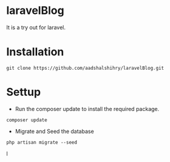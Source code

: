 # laravelBlog
It is a try out for laravel.

# Installation

```
git clone https://github.com/aadshalshihry/laravelBlog.git

```
# Settup

* Run the composer update to install the required package.
```
composer update
```
* Migrate and Seed the database
```
php artisan migrate --seed
```
l
